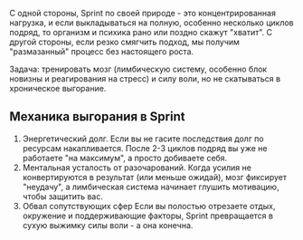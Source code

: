 С одной стороны, Sprint по своей природе - это концентрированная нагрузка, и если выкладываться на полную, особенно несколько циклов подряд, то организм и психика рано или поздно скажут "хватит". С другой стороны, если резко смягчить подход, мы получим "размазанный" процесс без настоящего роста.

Задача: тренировать мозг (лимбическую систему, особенно блок новизны и реагирования на стресс) и силу воли, но не скатываться в хроническое выгорание.

## Механика выгорания в Sprint
1. Энергетический долг. Если вы не гасите последствия долг по ресурсам накапливается. После 2-3 циклов подряд вы уже не работаете "на максимум", а просто добиваете себя.
2. Ментальная усталость от разочарований.
Когда усилия не конвертируются в результат (или меньше ожидай), мозг фиксирует "неудачу", а лимбическая система начинает глушить мотивацию, чтобы защитить вас.
3. Обвал сопутствующих сфер
Если вы полостью отрезаете отдых, окружение и поддерживающие факторы, Sprint превращается в сухую выжимку силы воли - а она конечна.